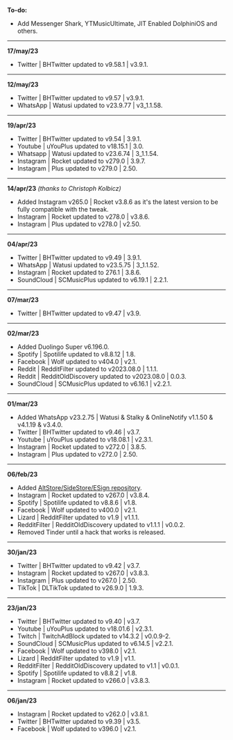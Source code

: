 **To-do:**
- Add Messenger Shark, YTMusicUltimate, JIT Enabled DolphiniOS and others.

---

**17/may/23**
- Twitter | BHTwitter updated to v9.58.1 | v3.9.1.


---

**12/may/23**
- Twitter | BHTwitter updated to v9.57 | v3.9.1.
- WhatsApp | Watusi updated to v23.9.77 | v3_1.1.58.

---

**19/apr/23**
- Twitter | BHTwitter updated to v9.54 | 3.9.1.
- Youtube | uYouPlus updated to v18.15.1 | 3.0.
- Whatsapp | Watusi updated to v23.6.74 | 3_1.1.54.
- Instagram | Rocket updated to v279.0 | 3.9.7.
- Instagram | Plus updated to v279.0 | 2.50.

---

**14/apr/23** _(thanks to Christoph Kolbicz)_
- Added Instagram v265.0 | Rocket v3.8.6 as it's the latest version to be fully compatible with the tweak.
- Instagram | Rocket updated to v278.0 | v3.8.6.
- Instagram | Plus updated to v278.0 | v2.50.

---

**04/apr/23**
- Twitter | BHTwitter updated to v9.49 | 3.9.1.
- WhatsApp | Watusi updated to v23.5.75 | 3_1.1.52.
- Instagram | Rocket updated to 276.1 | 3.8.6.
- SoundCloud | SCMusicPlus updated to v6.19.1 | 2.2.1.

---

**07/mar/23**
- Twitter | BHTwitter updated to v9.47 | v3.9.

---

**02/mar/23**
- Added Duolingo Super v6.196.0.
- Spotify | Spotilife updated to v8.8.12 | 1.8.
- Facebook | Wolf updated to v404.0 | v2.1.
- Reddit | RedditFilter updated to v2023.08.0 | 1.1.1.
- Reddit | RedditOldDiscovery updated to v2023.08.0 | 0.0.3.
- SoundCloud | SCMusicPlus updated to v6.16.1 | v2.2.1.

---

**01/mar/23**
- Added WhatsApp v23.2.75 | Watusi & Stalky & OnlineNotify v1.1.50 & v4.1.19 & v3.4.0.
- Twitter | BHTwitter updated to v9.46 | v3.7.
- Youtube | uYouPlus updated to v18.08.1 | v2.3.1.
- Instagram | Rocket updated to v272.0 | 3.8.5.
- Instagram | Plus updated to v272.0 | 2.50.

---

**06/feb/23**
- Added [AltStore/SideStore/ESign repository](https://raw.githubusercontent.com/purp0s3/Tweaked-iOS-Apps/main/zSource/apps.json).
- Instagram | Rocket updated to v267.0 | v3.8.4.
- Spotify | Spotilife updated to v8.8.6 | v1.8.
- Facebook | Wolf updated to v400.0 | v2.1.
- Lizard | RedditFilter updated to v1.9 | v1.1.1.
- RedditFilter | RedditOldDiscovery updated to v1.1.1 | v0.0.2.
- Removed Tinder until a hack that works is released.

---

**30/jan/23**
- Twitter | BHTwitter updated to v9.42 | v3.7.
- Instagram | Rocket updated to v267.0 | v3.8.3.
- Instagram | Plus updated to v267.0 | 2.50.
- TikTok | DLTikTok updated to v26.9.0 | 1.9.3.

---

**23/jan/23**
- Twitter | BHTwitter updated to v9.40 | v3.7.
- Youtube | uYouPlus updated to v18.01.6 | v2.3.1.
- Twitch | TwitchAdBlock updated to v14.3.2 | v0.0.9-2.
- SoundCloud | SCMusicPlus updated to v6.14.5 | v2.2.1.
- Facebook | Wolf updated to v398.0 | v2.1.
- Lizard | RedditFilter updated to v1.9 | v1.1.
- RedditFilter | RedditOldDiscovery updated to v1.1 | v0.0.1.
- Spotify | Spotilife updated to v8.8.2 | v1.8.
- Instagram | Rocket updated to v266.0 | v3.8.3.

---

**06/jan/23**
- Instagram | Rocket updated to v262.0 | v3.8.1.
- Twitter | BHTwitter updated to v9.39 | v3.5.
- Facebook | Wolf updated to v396.0 | v2.1.